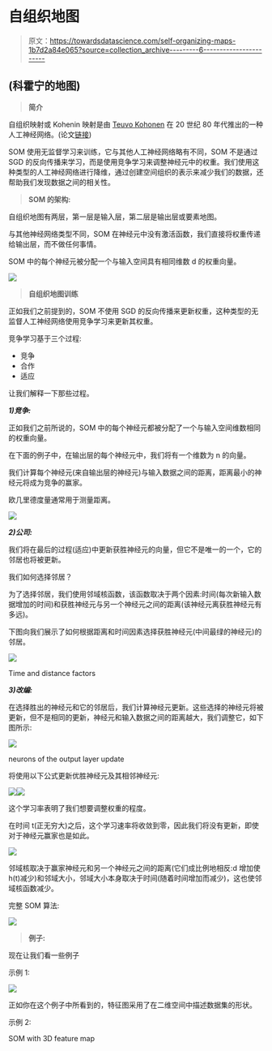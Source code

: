 # 自组织地图

> 原文：<https://towardsdatascience.com/self-organizing-maps-1b7d2a84e065?source=collection_archive---------6----------------------->

## (**科霍宁的地图)**

> **简介**

自组织映射或 Kohenin 映射是由 [Teuvo Kohonen](https://en.wikipedia.org/wiki/Teuvo_Kohonen) 在 20 世纪 80 年代推出的一种人工神经网络。(论文[链接](https://sci2s.ugr.es/keel/pdf/algorithm/articulo/1990-Kohonen-PIEEE.pdf))

SOM 使用无监督学习来训练，它与其他人工神经网络略有不同，SOM 不是通过 SGD 的反向传播来学习，而是使用竞争学习来调整神经元中的权重。我们使用这种类型的人工神经网络进行降维，通过创建空间组织的表示来减少我们的数据，还帮助我们发现数据之间的相关性。

> **SOM 的架构:**

自组织地图有两层，第一层是输入层，第二层是输出层或要素地图。

与其他神经网络类型不同，SOM 在神经元中没有激活函数，我们直接将权重传递给输出层，而不做任何事情。

SOM 中的每个神经元被分配一个与输入空间具有相同维数 d 的权重向量。

![](img/82b3ef6eb7c06b6325e114b3564ce7eb.png)

> **自组织地图训练**

正如我们之前提到的，SOM 不使用 SGD 的反向传播来更新权重，这种类型的无监督人工神经网络使用竞争学习来更新其权重。

竞争学习基于三个过程:

*   竞争
*   合作
*   适应

让我们解释一下那些过程。

***1)竞争:***

正如我们之前所说的，SOM 中的每个神经元都被分配了一个与输入空间维数相同的权重向量。

在下面的例子中，在输出层的每个神经元中，我们将有一个维数为 n 的向量。

我们计算每个神经元(来自输出层的神经元)与输入数据之间的距离，距离最小的神经元将成为竞争的赢家。

欧几里德度量通常用于测量距离。

![](img/ed1fd106c1002e20414c1eda4cfc74ab.png)

***2)公司:***

我们将在最后的过程(适应)中更新获胜神经元的向量，但它不是唯一的一个，它的邻居也将被更新。

我们如何选择邻居？

为了选择邻居，我们使用邻域核函数，该函数取决于两个因素:时间(每次新输入数据增加的时间)和获胜神经元与另一个神经元之间的距离(该神经元离获胜神经元有多远)。

下图向我们展示了如何根据距离和时间因素选择获胜神经元(中间最绿的神经元)的邻居。

![](img/097cda1bd9ad8b59ee009be6f50f6b95.png)

Time and distance factors

***3)改编:***

在选择胜出的神经元和它的邻居后，我们计算神经元更新。这些选择的神经元将被更新，但不是相同的更新，神经元和输入数据之间的距离越大，我们调整它，如下图所示:

![](img/b45366e719a6f16f892f104556050294.png)

neurons of the output layer update

将使用以下公式更新优胜神经元及其相邻神经元:

![](img/b6f37c707d8c5294bb3854d68cd5dd51.png)![](img/cf40c33d6c4d539feeffaae3636adb52.png)

这个学习率表明了我们想要调整权重的程度。

在时间 t(正无穷大)之后，这个学习速率将收敛到零，因此我们将没有更新，即使对于神经元赢家也是如此。

![](img/abdc5c3712af3b962365aff076b0d591.png)

邻域核取决于赢家神经元和另一个神经元之间的距离(它们成比例地相反:d 增加使 h(t)减少)和邻域大小，邻域大小本身取决于时间(随着时间增加而减少)，这也使邻域核函数减少。

完整 SOM 算法:

![](img/27ec9cbdbd8e3d31b6d2a1c9509d469e.png)

> **例子:**

现在让我们看一些例子

示例 1:

![](img/b322fc2227815f692cc586901af27939.png)

正如你在这个例子中所看到的，特征图采用了在二维空间中描述数据集的形状。

示例 2:

SOM with 3D feature map